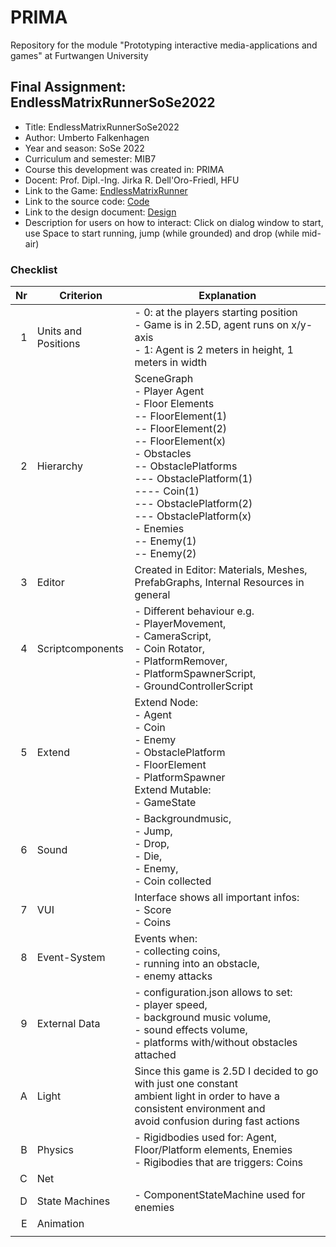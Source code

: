 # PRIMA

Repository for the module "Prototyping interactive media-applications and games" at Furtwangen University

## Final Assignment: EndlessMatrixRunnerSoSe2022

- Title: EndlessMatrixRunnerSoSe2022
- Author: Umberto Falkenhagen
- Year and season: SoSe 2022
- Curriculum and semester: MIB7
- Course this development was created in: PRIMA
- Docent: Prof. Dipl.-Ing. Jirka R. Dell'Oro-Friedl, HFU
- Link to the Game: [EndlessMatrixRunner](https://umbertofalkenhagen.github.io/Prima/projects/EndlessMatrixRunnerSoSe22/index.html)
- Link to the source code: [Code](https://github.com/UmbertoFalkenhagen/Prima/tree/master/projects/EndlessMatrixRunnerSoSe22)
- Link to the design document: [Design](https://github.com/UmbertoFalkenhagen/Prima/blob/master/projects/EndlessMatrixRunnerSoSe22/Konzept_Endabgabe_EndlessRunner.pdf)
- Description for users on how to interact: Click on dialog window to start, use Space to start running, jump (while grounded) and drop (while mid-air)

### Checklist

|  Nr | Criterion           | Explanation                                                                                                                                                                                                                                                                                                                                                                                                                                                                                              |
| --: | ------------------- | -------------------------------------------------------------------------------------------------------------------------------------------------------------------------------------------------------------------------------------------------------------------------------------------------------------------------------------------------------------------------------------------------------------------------------------------------------------------------------------------------------- |
|   1 | Units and Positions | - 0: at the players starting position <br> - Game is in 2.5D, agent runs on x/y-axis <br> - 1: Agent is 2 meters in height, 1 meters in width |
|   2 | Hierarchy           | SceneGraph <br> - Player Agent <br> - Floor Elements <br> -- FloorElement(1) <br> -- FloorElement(2) <br> -- FloorElement(x) <br> - Obstacles <br> -- ObstaclePlatforms <br> --- ObstaclePlatform(1) <br> ---- Coin(1) <br> --- ObstaclePlatform(2) <br> --- ObstaclePlatform(x) <br> - Enemies <br> -- Enemy(1) <br> -- Enemy(2) |
|   3 | Editor              | Created in Editor: Materials, Meshes, PrefabGraphs, Internal Resources in general |
|   4 | Scriptcomponents    | - Different behaviour e.g. <br> - PlayerMovement,<br> - CameraScript,<br> - Coin Rotator,<br> - PlatformRemover,<br> - PlatformSpawnerScript,<br> - GroundControllerScript |
|   5 | Extend              | Extend Node: <br> - Agent <br> - Coin <br> - Enemy <br> - ObstaclePlatform <br> - FloorElement <br> - PlatformSpawner <br> Extend Mutable: <br> - GameState |
|   6 | Sound               | - Backgroundmusic,<br> - Jump,<br> - Drop,<br> - Die,<br> - Enemy,<br> - Coin collected|
|   7 | VUI                 | Interface shows all important infos: <br> - Score <br> - Coins |
|   8 | Event-System        | Events when:<br> - collecting coins,<br> - running into an obstacle,<br> - enemy attacks |
|   9 | External Data       | - configuration.json allows to set:<br> - player speed,<br> - background music volume,<br> - sound effects volume,<br> - platforms with/without obstacles attached |
|   A | Light               | Since this game is 2.5D I decided to go with just one constant <br> ambient light in order to have a consistent environment and <br>avoid confusion during fast actions |
|   B | Physics             | - Rigidbodies used for: Agent, Floor/Platform elements, Enemies <br> - Rigibodies that are triggers: Coins |
|   C | Net                 |                                                                                                                                                                                                                                                                                                                                                                                                                                                                                                          |
|   D | State Machines      | - ComponentStateMachine used for enemies |
|   E | Animation           |  |
|     |